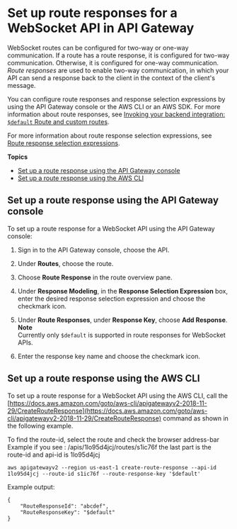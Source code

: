 # Set up route responses for a WebSocket API in API Gateway<a name="apigateway-websocket-api-route-response"></a>

WebSocket routes can be configured for two\-way or one\-way communication\. If a route has a route response, it is configured for two\-way communication\. Otherwise, it is configured for one\-way communication\. *Route responses* are used to enable two\-way communication, in which your API can send a response back to the client in the context of the client's message\.

You can configure route responses and response selection expressions by using the API Gateway console or the AWS CLI or an AWS SDK\. For more information about route responses, see [Invoking your backend integration: `$default` Route and custom routes](apigateway-websocket-api-routes-integrations.md)\.

For more information about route response selection expressions, see [Route response selection expressions](apigateway-websocket-api-selection-expressions.md#apigateway-websocket-api-route-response-selection-expressions)\.

**Topics**
+ [Set up a route response using the API Gateway console](#apigateway-websocket-api-route-response-using-console)
+ [Set up a route response using the AWS CLI](#apigateway-websocket-api-route-response-using-awscli)

## Set up a route response using the API Gateway console<a name="apigateway-websocket-api-route-response-using-console"></a>

To set up a route response for a WebSocket API using the API Gateway console:

1. Sign in to the API Gateway console, choose the API\.

1. Under **Routes**, choose the route\.

1. Choose **Route Response** in the route overview pane\.

1. Under **Response Modeling**, in the **Response Selection Expression** box, enter the desired response selection expression and choose the checkmark icon\.

1. Under **Route Responses**, under **Response Key**, choose **Add Response**\.
**Note**  
Currently only `$default` is supported in route responses for WebSocket APIs\.

1. Enter the response key name and choose the checkmark icon\.

## Set up a route response using the AWS CLI<a name="apigateway-websocket-api-route-response-using-awscli"></a>

To set up a route response for a WebSocket API using the AWS CLI, call the [https://docs.aws.amazon.com/goto/aws-cli/apigatewayv2-2018-11-29/CreateRouteResponse](https://docs.aws.amazon.com/goto/aws-cli/apigatewayv2-2018-11-29/CreateRouteResponse) command as shown in the following example\.

To find the route-id, select the route and check the browser address-bar
Example if you see : /apis/1lo95d4jcj/routes/s1ic76f the last part is the route-id and api-id is 1lo95d4jcj

```
aws apigatewayv2 --region us-east-1 create-route-response --api-id 1lo95d4jcj --route-id s1ic76f --route-response-key '$default'
```

Example output:

```
{
    "RouteResponseId": "abcdef",
    "RouteResponseKey": "$default"
}
```
